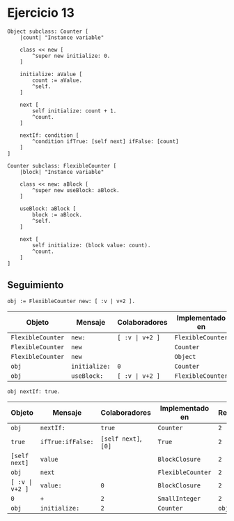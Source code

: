 # Ejercicio 13

```smalltalk
Object subclass: Counter [
    |count| "Instance variable"

    class << new [
        ^super new initialize: 0.
    ]

    initialize: aValue [
        count := aValue.
        ^self.
    ]

    next [
        self initialize: count + 1.
        ^count.
    ]

    nextIf: condition [
        ^condition ifTrue: [self next] ifFalse: [count]
    ]
]
```

```smalltalk
Counter subclass: FlexibleCounter [
    |block| "Instance variable"

    class << new: aBlock [
        ^super new useBlock: aBlock.
    ]

    useBlock: aBlock [
        block := aBlock.
        ^self.
    ]

    next [
        self initialize: (block value: count).
        ^count.
    ]
]
```

## Seguimiento

```smalltalk
obj := FlexibleCounter new: [ :v | v+2 ].
```


| Objeto | Mensaje | Colaboradores | Implementado en | Resultado |
|--------|---------|---------------|-----------------|-----------|
| `FlexibleCounter` | `new:` | `[ :v \| v+2 ]` | `FlexibleCounter` | `obj` |
| `FlexibleCounter` | `new` | | `Counter` | `obj` |
| `FlexibleCounter` | `new` | | `Object` | `obj` |
| `obj` | `initialize:` | `0` | `Counter` | `obj` |
| `obj` | `useBlock:` | `[ :v \| v+2 ]` | `FlexibleCounter` | `obj` |

```smalltalk
obj nextIf: true.
```

| Objeto | Mensaje | Colaboradores | Implementado en | Resultado |
|--------|---------|---------------|-----------------|-----------|
| `obj` | `nextIf:` | `true` | `Counter` | `2` |
| `true` | `ifTrue:ifFalse:` | `[self next]`, `[0]` | `True` | `2` |
| `[self next]` | `value` | | `BlockClosure` | `2` |
| `obj` | `next` | | `FlexibleCounter` | `2` |
| `[ :v \| v+2 ]` | `value:` | `0` | `BlockClosure` | `2` |
| `0` | `+` | `2` | `SmallInteger` | `2` |
| `obj` | `initialize:` | `2` | `Counter` | `obj` |

